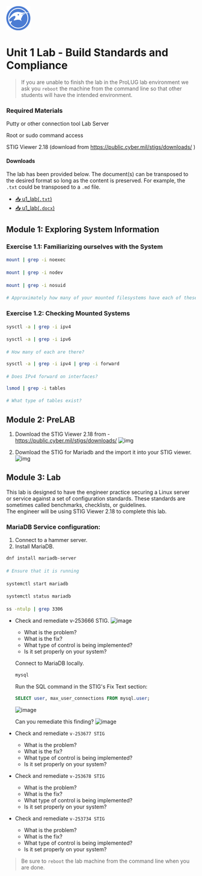 <div class="flex-container">
        <img src="https://github.com/ProfessionalLinuxUsersGroup/img/blob/main/Assets/Logos/ProLUG_Round_Transparent_LOGO.png?raw=true" width="64" height="64"></img>
    <p>
        <h1>Unit 1 Lab - Build Standards and Compliance</h1>
    </p>
</div>

> If you are unable to finish the lab in the ProLUG lab environment we ask you `reboot`
> the machine from the command line so that other students will have the intended environment.

### Required Materials

Putty or other connection tool Lab Server

Root or sudo command access

STIG Viewer 2.18 (download from <https://public.cyber.mil/stigs/downloads/> )

#### Downloads

The lab has been provided below. The document(s) can be transposed to
the desired format so long as the content is preserved. For example, the `.txt`
could be transposed to a `.md` file.

- <a href="./assets/downloads/u1/u1_lab.txt" target="_blank" download>📥 u1_lab(`.txt`)</a>
- <a href="./assets/downloads/u1/u1_lab.docx" target="_blank" download>📥 u1_lab(`.docx`)</a>

## Module 1: Exploring System Information

### Exercise 1.1: Familiarizing ourselves with the System

```bash
mount | grep -i noexec

mount | grep -i nodev

mount | grep -i nosuid

# Approximately how many of your mounted filesystems have each of these values?
```

### Exercise 1.2: Checking Mounted Systems

```bash
sysctl -a | grep -i ipv4

sysctl -a | grep -i ipv6

# How many of each are there?
```

```bash
sysctl -a | grep -i ipv4 | grep -i forward

# Does IPv4 forward on interfaces?
```

```bash
lsmod | grep -i tables

# What type of tables exist?
```

## Module 2: PreLAB

1. Download the STIG Viewer 2.18 from - <https://public.cyber.mil/stigs/downloads/>
   ![img](./assets/images/u1/mod2_prelab1.png)

2. Download the STIG for Mariadb and the import it into your STIG viewer.
   ![img](./assets/images/u1/mod2_prelab2.png)

## Module 3: Lab

This lab is designed to have the engineer practice securing a Linux server or service
against a set of configuration standards.
These standards are sometimes called benchmarks, checklists, or guidelines.  
The engineer will be using STIG Viewer 2.18 to complete this lab.

### MariaDB Service configuration:

1. Connect to a hammer server.
2. Install MariaDB.

```bash
dnf install mariadb-server

# Ensure that it is running

systemctl start mariadb

systemctl status mariadb

ss -ntulp | grep 3306
```

- Check and remediate v-253666 STIG.
  ![image](https://github.com/user-attachments/assets/e882e555-773f-43c2-b6df-a12fe34e64eb)

  - What is the problem?
  - What is the fix?
  - What type of control is being implemented?
  - Is it set properly on your system?

  Connect to MariaDB locally.

  ```bash
  mysql
  ```

  Run the SQL command in the STIG's Fix Text section:

  ```sql
  SELECT user, max_user_connections FROM mysql.user;
  ```

  ![image](https://github.com/user-attachments/assets/53984015-72ca-42c1-baa2-28e9a9470e3c)

  Can you remediate this finding?
  ![image](https://github.com/user-attachments/assets/a9410577-7250-421c-acdf-00cc7f54a3f0)

- Check and remediate `v-253677 STIG`
  - What is the problem?
  - What is the fix?
  - What type of control is being implemented?
  - Is it set properly on your system?
- Check and remediate `v-253678 STIG`
  - What is the problem?
  - What is the fix?
  - What type of control is being implemented?
  - Is it set properly on your system?
- Check and remediate `v-253734 STIG`
  - What is the problem?
  - What is the fix?
  - What type of control is being implemented?
  - Is it set properly on your system?

> Be sure to `reboot` the lab machine from the command line when you are done.
